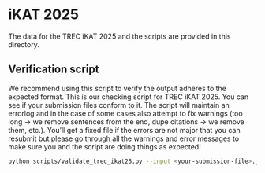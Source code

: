 <h1>iKAT 2025</h1>

The data for the TREC iKAT 2025 and the scripts are provided in this directory.

<h2>Verification script</h2>

We recommend using this script to verify the output adheres to the expected format. This is our checking script for TREC iKAT 2025. You can see if your submission files conform to it. The script will maintain an errorlog and in the case of some cases also attempt to fix warnings (too long -> we remove sentences from the end, dupe citations -> we remove them, etc.). You’ll get a fixed file if the errors are not major that you can resubmit but please go through all the warnings and error messages to make sure you and the script are doing things as expected!

```bash
python scripts/validate_trec_ikat25.py --input <your-submission-file>.jsonl --topics data/2025_test_topics.json
```